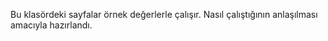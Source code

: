 Bu klasördeki sayfalar örnek değerlerle çalışır. Nasıl çalıştığının anlaşılması amacıyla hazırlandı.